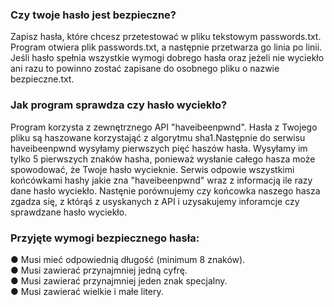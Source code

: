 ### Czy twoje hasło jest bezpieczne?
Zapisz hasła, które chcesz przetestować w pliku tekstowym passwords.txt.
Program otwiera plik passwords.txt, a następnie przetwarza go linia po linii.
Jeśli hasło spełnia wszystkie wymogi dobrego hasła oraz jeżeli nie wyciekło ani razu
to powinno zostać zapisane do osobnego pliku o nazwie bezpieczne.txt.

### Jak program sprawdza czy hasło wyciekło?
Program korzysta z zewnętrznego API "haveibeenpwnd". Hasła z Twojego pliku są haszowane korzystająć z algorytmu sha1.Następnie do serwisu 
haveibeenpwnd wysyłamy pierwszych pięć haszów hasła. Wysyłamy im tylko 5 pierwszych znaków hasha, ponieważ wysłanie całego hasza może spowodować,
że Twoje hasło wycieknie.
Serwis odpowie wszystkimi końcówkami hashy jakie zna "haveibeenpwnd" wraz z informacją ile razy dane hasło wyciekło.
Nastęnie porównujemy czy końcowka naszego hasza zgadza się, z którąś z usyskanych z API i uzysakujemy inforamcje czy sprawdzane hasło wyciekło.

### Przyjęte wymogi bezpiecznego hasła:
● Musi mieć odpowiednią długość (minimum 8 znaków).<br>
● Musi zawierać przynajmniej jedną cyfrę.<br>
● Musi zawierać przynajmniej jeden znak specjalny.<br>
● Musi zawierać wielkie i małe litery.<br>
